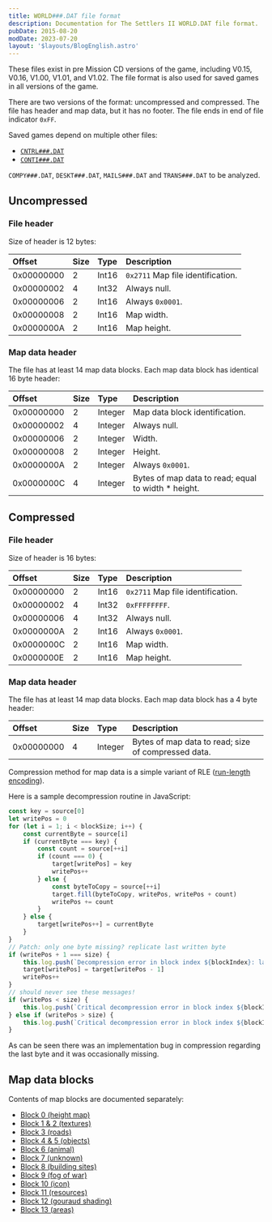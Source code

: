 ```yaml
---
title: WORLD###.DAT file format
description: Documentation for The Settlers II WORLD.DAT file format.
pubDate: 2015-08-20
modDate: 2023-07-20
layout: '$layouts/BlogEnglish.astro'
---
```


These files exist in pre Mission CD versions of the game, including V0.15, V0.16, V1.00, V1.01, and V1.02. The file format is also used for saved games in all versions of the game.

There are two versions of the format: uncompressed and compressed. The file has header and map data, but it has no footer. The file ends in end of file indicator `0xFF`.

Saved games depend on multiple other files:

-   [`CNTRL###.DAT`](./CNTRL.DAT)
-   [`CONTI###.DAT`](./CONTI.DAT)

`COMPY###.DAT`, `DESKT###.DAT`, `MAILS###.DAT` and `TRANS###.DAT` to be analyzed.

## Uncompressed

### File header

Size of header is 12 bytes:

<div data-scrolling="inline">

| Offset     | Size | Type  | Description                       |
| :--------- | :--- | :---- | :-------------------------------- |
| 0x00000000 | 2    | Int16 | `0x2711` Map file identification. |
| 0x00000002 | 4    | Int32 | Always null.                      |
| 0x00000006 | 2    | Int16 | Always `0x0001`.                  |
| 0x00000008 | 2    | Int16 | Map width.                        |
| 0x0000000A | 2    | Int16 | Map height.                       |

</div>

### Map data header

The file has at least 14 map data blocks. Each map data block has identical 16 byte header:

<div data-scrolling="inline">

| Offset     | Size | Type    | Description                                          |
| :--------- | :--- | :------ | :--------------------------------------------------- |
| 0x00000000 | 2    | Integer | Map data block identification.                       |
| 0x00000002 | 4    | Integer | Always null.                                         |
| 0x00000006 | 2    | Integer | Width.                                               |
| 0x00000008 | 2    | Integer | Height.                                              |
| 0x0000000A | 2    | Integer | Always `0x0001`.                                     |
| 0x0000000C | 4    | Integer | Bytes of map data to read; equal to width \* height. |

</div>

## Compressed

### File header

Size of header is 16 bytes:

<div data-scrolling="inline">

| Offset     | Size | Type  | Description                       |
| :--------- | :--- | :---- | :-------------------------------- |
| 0x00000000 | 2    | Int16 | `0x2711` Map file identification. |
| 0x00000002 | 4    | Int32 | `0xFFFFFFFF`.                     |
| 0x00000006 | 4    | Int32 | Always null.                      |
| 0x0000000A | 2    | Int16 | Always `0x0001`.                  |
| 0x0000000C | 2    | Int16 | Map width.                        |
| 0x0000000E | 2    | Int16 | Map height.                       |

</div>

### Map data header

The file has at least 14 map data blocks. Each map data block has a 4 byte header:

<div data-scrolling="inline">

| Offset     | Size | Type    | Description                                         |
| :--------- | :--- | :------ | :-------------------------------------------------- |
| 0x00000000 | 4    | Integer | Bytes of map data to read; size of compressed data. |

</div>

Compression method for map data is a simple variant of RLE ([run-length encoding](https://en.wikipedia.org/wiki/Run-length_encoding)).

Here is a sample decompression routine in JavaScript:

```ts
const key = source[0]
let writePos = 0
for (let i = 1; i < blockSize; i++) {
	const currentByte = source[i]
	if (currentByte === key) {
		const count = source[++i]
		if (count === 0) {
			target[writePos] = key
			writePos++
		} else {
			const byteToCopy = source[++i]
			target.fill(byteToCopy, writePos, writePos + count)
			writePos += count
		}
	} else {
		target[writePos++] = currentByte
	}
}
// Patch: only one byte missing? replicate last written byte
if (writePos + 1 === size) {
	this.log.push(`Decompression error in block index ${blockIndex}: last byte missing, replicating previous byte`)
	target[writePos] = target[writePos - 1]
	writePos++
}
// should never see these messages!
if (writePos < size) {
	this.log.push(`Critical decompression error in block index ${blockIndex}: ${size - writePos} bytes too short!`)
} else if (writePos > size) {
	this.log.push(`Critical decompression error in block index ${blockIndex}: ${writePos - size} bytes too long!`)
}
```

As can be seen there was an implementation bug in compression regarding the last byte and it was occasionally missing.

## Map data blocks

Contents of map blocks are documented separately:

-   [Block 0 (height map)](./block-0)
-   [Block 1 & 2 (textures)](./block-1-and-2)
-   [Block 3 (roads)](./block-3)
-   [Block 4 & 5 (objects)](./block-4-and-5)
-   [Block 6 (animal)](./block-6)
-   [Block 7 (unknown)](./block-7)
-   [Block 8 (building sites)](./block-8)
-   [Block 9 (fog of war)](./block-9)
-   [Block 10 (icon)](./block-A)
-   [Block 11 (resources)](./block-B)
-   [Block 12 (gouraud shading)](./block-C)
-   [Block 13 (areas)](./block-D)
